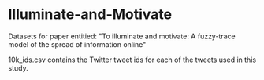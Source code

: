 # Illuminate-and-Motivate
Datasets for paper entitied: "To illuminate and motivate: A fuzzy-trace model of the spread of information online"

10k_ids.csv contains the Twitter tweet ids for each of the tweets used in this study.
